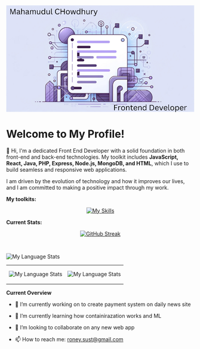
![Front End Developer Cover Photo](cover-github.png)

# Welcome to My Profile!

👋 Hi, I'm a dedicated Front End Developer with a solid foundation in both front-end and back-end technologies. My toolkit includes **JavaScript, React, Java, PHP, Express, Node.js, MongoDB, and HTML**, which I use to build seamless and responsive web applications.

I am driven by the evolution of technology and how it improves our lives, and I am committed to making a positive impact through my work.

**My toolkits:**
<div align="center">

[![My Skills](https://skillicons.dev/icons?i=js,html,react,java,php,css,express,mongodb)](https://skillicons.dev)
</div>

**Current Stats:**
<div align="center">
<a href="https://git.io/streak-stats"><img src="https://github-readme-streak-stats.herokuapp.com?user=mchowdhury2023&theme=buefy-dark" alt="GitHub Streak" /></a>
</div>

<div style="height: 30px;"></div>

![My Language Stats](https://github-profile-summary-cards.vercel.app/api/cards/profile-details?username=mchowdhury2023&theme=tokyonight)


<table>
  <tr>
    <td>

![My Language Stats](https://github-profile-summary-cards.vercel.app/api/cards/repos-per-language?username=mchowdhury2023&theme=tokyonight)
  </td>
    <td>

![My Language Stats](https://github-profile-summary-cards.vercel.app/api/cards/stats?username=mchowdhury2023&theme=tokyonight)
  </td>
  </tr>
</table>



<!--
**mchowdhury2023/mchowdhury2023** is a ✨ _special_ ✨ repository because its `README.md` (this file) appears on your GitHub profile.

Here are some ideas to get you started:
-->

**Current Overview**

- 🔭 I’m currently working on to create payment system on daily news site
- 🌱 I’m currently learning how containirazation works and ML
- 👯 I’m looking to collaborate on any new web app

- 📫 How to reach me: roney.sust@gmail.com



